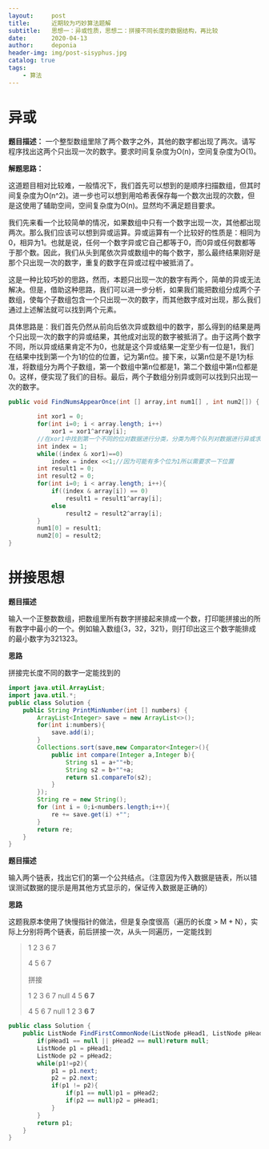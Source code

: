 ```yaml
---
layout:     post
title:      近期较为巧妙算法题解
subtitle:   思想一：异或性质，思想二：拼接不同长度的数据结构，再比较
date:       2020-04-13
author:     deponia
header-img: img/post-sisyphus.jpg
catalog: true
tags:
    - 算法
---
```


# 异或
**题目描述：**
一个整型数组里除了两个数字之外，其他的数字都出现了两次。请写程序找出这两个只出现一次的数字。要求时间复杂度为O(n)，空间复杂度为O(1)。

**解题思路：**

这道题目相对比较难，一般情况下，我们首先可以想到的是顺序扫描数组，但其时间复杂度为O(n^2)。进一步也可以想到用哈希表保存每一个数次出现的次数，但是这使用了辅助空间，空间复杂度为O(n)。显然均不满足题目要求。

我们先来看一个比较简单的情况，如果数组中只有一个数字出现一次，其他都出现两次。那么我们应该可以想到异或运算。异或运算有一个比较好的性质是：相同为0，相异为1。也就是说，任何一个数字异或它自己都等于0，而0异或任何数都等于那个数。因此，我们从头到尾依次异或数组中的每个数字，那么最终结果刚好是那个只出现一次的数字，重复的数字在异或过程中被抵消了。

这是一种比较巧妙的思路，然而，本题只出现一次的数字有两个，简单的异或无法解决。但是，借助这种思路，我们可以进一步分析，如果我们能把数组分成两个子数组，使每个子数组包含一个只出现一次的数字，而其他数字成对出现，那么我们通过上述解法就可以找到两个元素。

具体思路是：我们首先仍然从前向后依次异或数组中的数字，那么得到的结果是两个只出现一次的数字的异或结果，其他成对出现的数字被抵消了。由于这两个数字不同，所以异或结果肯定不为0，也就是这个异或结果一定至少有一位是1，我们在结果中找到第一个为1的位的位置，记为第n位。接下来，以第n位是不是1为标准，将数组分为两个子数组，第一个数组中第n位都是1，第二个数组中第n位都是0。这样，便实现了我们的目标。最后，两个子数组分别异或则可以找到只出现一次的数字。

```java
public void FindNumsAppearOnce(int [] array,int num1[] , int num2[]) {
 
        int xor1 = 0;
        for(int i=0; i < array.length; i++)
            xor1 = xor1^array[i];
        //在xor1中找到第一个不同的位对数据进行分类，分类为两个队列对数据进行异或求和找到我们想要的结果
        int index = 1;
        while((index & xor1)==0)
            index = index <<1;//因为可能有多个位为1所以需要求一下位置
        int result1 = 0;
        int result2 = 0;
        for(int i=0; i < array.length; i++){
            if((index & array[i]) == 0)
                result1 = result1^array[i];
            else
                result2 = result2^array[i];
        }
        num1[0] = result1;
        num2[0] = result2;
}
```

# 拼接思想

**题目描述**

输入一个正整数数组，把数组里所有数字拼接起来排成一个数，打印能拼接出的所有数字中最小的一个。例如输入数组{3，32，321}，则打印出这三个数字能排成的最小数字为321323。

**思路**

拼接完长度不同的数字一定能找到的

```java
import java.util.ArrayList;
import java.util.*;
public class Solution {
    public String PrintMinNumber(int [] numbers) {
        ArrayList<Integer> save = new ArrayList<>();
        for(int i:numbers){
            save.add(i);
        }
        Collections.sort(save,new Comparator<Integer>(){
            public int compare(Integer a,Integer b){
                String s1 = a+""+b;
                String s2 = b+""+a;
                return s1.compareTo(s2);
            }
        });
        String re = new String();
        for (int i = 0;i<numbers.length;i++){
            re += save.get(i) +"";
        }
        return re;
    }
}
```

**题目描述**

输入两个链表，找出它们的第一个公共结点。（注意因为传入数据是链表，所以错误测试数据的提示是用其他方式显示的，保证传入数据是正确的）

**思路**

这题我原本使用了快慢指针的做法，但是复杂度很高（遍历的长度 > M + N），实际上分别将两个链表，前后拼接一次，从头一同遍历，一定能找到

> 1 2 3 6 7
>
> 4 5 6 7
>
> 拼接
>
> 1 2 3 6  7     null 4 5 **6 7**
>
> 4 5 6 7 null  1     2 3 **6 7**

```java
public class Solution {
    public ListNode FindFirstCommonNode(ListNode pHead1, ListNode pHead2) {
        if(pHead1 == null || pHead2 == null)return null;
        ListNode p1 = pHead1;
        ListNode p2 = pHead2;
        while(p1!=p2){
            p1 = p1.next;
            p2 = p2.next;
            if(p1 != p2){
                if(p1 == null)p1 = pHead2;
                if(p2 == null)p2 = pHead1;
            }
        }
        return p1;
    }
}
```

